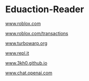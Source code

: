 # Eduaction-Reader

www.roblox.com

www.roblox.com/transactions

www.turbowarp.org

www.repl.it

www.3kh0.github.io

www.chat.openai.com
